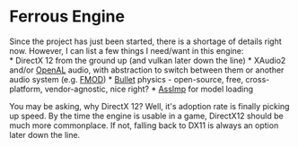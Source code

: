 # Ferrous Engine
Since the project has just been started, there is a shortage of details right now. However, I can list a few things I need/want in this engine:  
	* DirectX 12 from the ground up (and vulkan later down the line)
	* XAudio2 and/or [OpenAL](https://www.openal.org/) audio, with abstraction to switch between them or another audio system (e.g. [FMOD](https://www.fmod.com/))
	* [Bullet](https://pybullet.org/wordpress/) physics - open-source, free, cross-platform, vendor-agnostic, nice right?
	* [AssImp](http://www.assimp.org/) for model loading

You may be asking, why DirectX 12? Well, it's adoption rate is finally picking up speed. By the time the engine is usable in a game, DirectX12 should be much more commonplace. If not, falling back to DX11 is always an option later down the line.